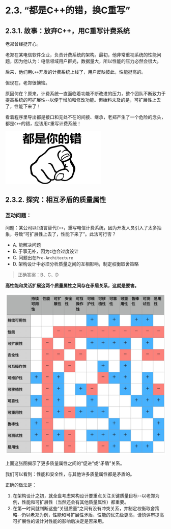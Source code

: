 # 2.3. “都是C++的错，换C重写”

## 2.3.1. 故事：放弃C++，用C重写计费系统

老郑曾经挺开心。

老郑在某电信软件企业，负责计费系统的架构。最初，他非常重视系统的性能问题，因为他认为：电信领域用户群光，数据量大，所以性能的压力必然会很大。

后来，他们用`C++`开发的计费系统上线了，用户反映彼此，性能挺高的。

但现在，老郑很懊恼。

原因何在？原来，计费系统一直面临着功能不断改进的压力，整个团队不断致力于提高系统的可扩展性--以便于增加和修改功能。但始料未及的是，可扩展性上去了，性能下来了！

看着程序里导出都是接口和无处不在的间接、继承，老郑产生了一个危险的念头，都是`C++`的错，应该用`C`重写计费系统！

![都是你的错](images/都是你的错.png)

## 2.3.2. 探究：相互矛盾的质量属性

### 互动问题：

问题：某公司以`C`语言替代`C++`，重写电信计费系统，因为开发人员引入了太多抽象，导致“可扩展性上去了，性能下来了”。此法可行否？

- A. 能解决问题
- B. 于事无补，因为`C`也会过度设计
- C. 问题出在`Pre-Architecture`
- D. 架构设计中必须分析质量之间的互相影响，制定权衡取舍策略

> 正确答案：B、C、D

**高性能和灵活扩展这两个质量属性之间存在矛盾关系，这就是要害。**

![质量属性关系矩阵](images/质量属性关系矩阵.jpg)

上面这张图揭示了更多质量属性之间的“促进”或“矛盾”关系。

我们可以看到：性能和安全性，与其他许多质量属性都是矛盾的。

正确的做法是：

1. 在架构设计之初，就全盘考虑架构设计要重点关注关键质量目标--以老郑为例，性能和可扩展性（当然还会有其他质量属性）都重要。
2. 在第一时间就判断这些“关键质量”之间有没有冲突关系，并制定权衡取舍策略--仍以老郑为例，性能和可扩展性矛盾，性能的优先级更高，谨慎评审提高可扩展性的设计对性能的影响后决定是否采用。
